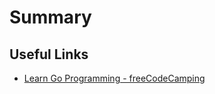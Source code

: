 # Summary

## Useful Links

- [Learn Go Programming - freeCodeCamping](https://www.youtube.com/watch?v=YS4e4q9oBaU)